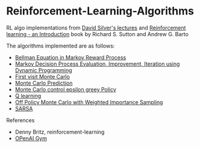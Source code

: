 # Reinforcement-Learning-Algorithms

RL algo implementations from [David Silver's lectures](https://www.youtube.com/watch?v=2pWv7GOvuf0&amp;list=PLqYmG7hTraZDM-OYHWgPebj2MfCFzFObQ) and [Reinforcement learning - an Introduction](https://web.stanford.edu/class/psych209/Readings/SuttonBartoIPRLBook2ndEd.pdf) book by Richard S. Sutton and Andrew G. Barto


The algorithms implemented are as follows:
* [Bellman Equation in Markov Reward Process](https://github.com/avani17101/Reinforcement-Learning-Algorithms/blob/master/Bellman_EQ_MRP.ipynb)
* [Markov Decision Process Evaluation, Improvement, Iteration using Dynamic Programming](https://github.com/avani17101/Reinforcement-Learning-Algorithms/blob/master/MDP_OpenAI.ipynb)
* [First visit Monte Carlo](https://github.com/avani17101/Reinforcement-Learning-Algorithms/blob/master/monte_carlo.ipynb)
* [Monte Carlo Prediction](https://github.com/avani17101/Reinforcement-Learning-Algorithms/blob/master/Monte%20Carlo%20Prediction.ipynb)
* [Monte Carlo control epsilon greey Policy](https://github.com/avani17101/Reinforcement-Learning-Algorithms/blob/master/Monte%20Carlo%20control%20epsilon%20Greedy%20Policy.ipynb)
* [Q learning](https://github.com/avani17101/Reinforcement-Learning-Algorithms/blob/master/Q_learning.ipynb)
* [Off Policy Monte Carlo with Weighted Importance Sampling](https://github.com/avani17101/Reinforcement-Learning-Algorithms/blob/master/Off%20Policy%20Monte%20Carlo%20with%20Weighted%20Importance%20Sampling.ipynb)
* [SARSA](https://github.com/avani17101/Reinforcement-Learning-Algorithms/blob/master/SARSA.ipynb)


References

* Denny Britz, reinforcement-learning
* [OPenAI Gym](https://gym.openai.com/docs/)

